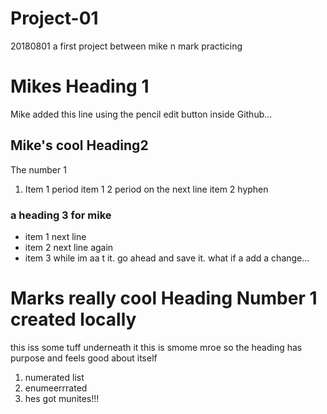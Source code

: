 # Project-01
20180801 a first project between mike n mark practicing

# Mikes Heading 1 #
Mike added this line using the pencil edit button inside Github...

## Mike's cool Heading2 ##
The number 1
1. Item 1 period item 1
2 period on the next line
item 2
hyphen  
### a heading 3 for mike ###
- item 1 next line
- item 2 next line again
- item 3 while im aa t it.
go ahead and save it.
what if a add a change...


# Marks really cool Heading Number 1 created locally #
this iss some tuff underneath it
this is smome mroe so the heading has purpose and feels good about itself
1. numerated list
2. enumeerrrated 
3. hes got munites!!!

